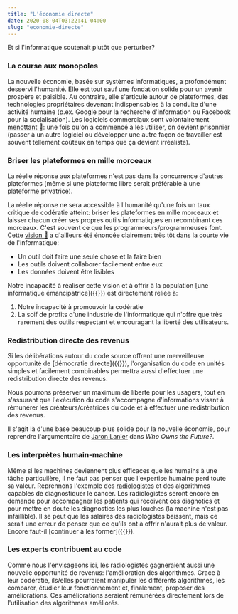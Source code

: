 ```yaml
---
title: "L'économie directe"
date: 2020-08-04T03:22:41-04:00
slug: "economie-directe"
---
```


Et si l'informatique soutenait plutôt que perturber?
<!--more-->

### La course aux monopoles

La nouvelle économie, basée sur systèmes informatiques, a profondément desservi
l'humanité.  Elle est tout sauf une fondation solide pour un avenir prospère et
paisible.  Au contraire, elle s'articule autour de plateformes, des
technologies propriétaires devenant indispensables à la conduite d'une activité
humaine (p.ex. Google pour la recherche d'information ou Facebook pour la
socialisation).  Les logiciels commerciaux sont volontairement <a
href="https://ici.radio-canada.ca/nouvelle/1101238/montreal-logiciel-materiel-libre-francois-croteau"
target="_blank">menottant 🔗</a>: une fois qu'on a commencé à les utiliser, on
devient prisonnier (passer à un autre logiciel ou développer une autre façon de
travailler est souvent tellement coûteux en temps que ça devient irréaliste).

### Briser les plateformes en mille morceaux

La réelle réponse aux plateformes n'est pas dans la concurrence d'autres
plateformes (même si une plateforme libre serait préférable à une plateforme
privatrice).

La réelle réponse ne sera accessible à l'humanité qu'une fois un taux critique
de codératie atteint: briser les plateformes en mille morceaux et laisser
chacun créer ses propres outils informatiques en recombinant ces morceaux.
C'est souvent ce que les programmeurs/programmeuses font.  Cette <a
href="https://fr.wikipedia.org/wiki/Philosophie_d%27Unix"
target="_blank">vision 🔗</a> a d'ailleurs été énoncée clairement très tôt dans
la courte vie de l'informatique:

* Un outil doit faire une seule chose et la faire bien
* Les outils doivent collaborer facilement entre eux
* Les données doivent être lisibles

Notre incapacité à réaliser cette vision et à offrir à la population [une
informatique émancipatrice]({{<ref empowerment>}}) est directement reliée à:
1.  Notre incapacité à promouvoir la codératie
1.  La soif de profits d'une
industrie de l'informatique 
qui n'offre que très rarement des outils
respectant et encouragant la liberté des utilisateurs.

### Redistribution directe des revenus

Si les délibérations autour du code source offrent une merveilleuse opportunité
de [démocratie directe]({{<ref reinventing-democracy>}}), l'organisation du code
en unités simples et facilement combinables permettra aussi
d'effectuer une redistribution directe des revenus.

Nous pourrons préserver un maximum de liberté pour les usagers, tout en
s'assurant que l'exécution du code s'accompagne d'informations visant à
rémunérer les créateurs/créatrices du code et à effectuer une redistribution
des revenus.

Il s'agit là d'une base beaucoup plus solide pour la nouvelle économie,
pour reprendre l'argumentaire de 
<a href="http://www.jaronlanier.com/" target="_blank">Jaron
Lanier</a>   dans *Who Owns the Future?*.

### Les interprètes humain-machine

Même si les machines deviennent plus efficaces que les humains à une tâche
particuilère, il ne faut pas penser que l'expertise humaine perd toute sa
valeur.  Reprennons l'exemple des
[radiologistes](/publications/comprendre-le-monde#radiologie) et des
algorithmes capables de diagnostiquer le cancer. Les radiologistes seront
encore en demande pour accompagner les patients qui recoivent ces diagnotics et
pour mettre en doute les diagnostics les plus louches (la machine n'est pas
infaillible).  Il se peut que les salaires des radiologistes baissent, mais ce
serait une erreur de penser que ce qu'ils ont à offrir n'aurait plus de valeur.
Encore faut-il [continuer à les former]({{<ref understanding-the-world>}}).

### Les experts contribuent au code

Comme nous l'envisageons ici, les radiologistes gagneraient aussi une nouvelle
opportunité de revenus: l'amélioration des algorithmes.  Grace à leur
codératie, ils/elles pourraient manipuler les différents algorithmes,
les comparer, étudier leur fonctionnement et, finalement, proposer des
améliorations.  Ces améliorations seraient rémunérées directement lors de
l'utilisation des algorithmes améliorés.











